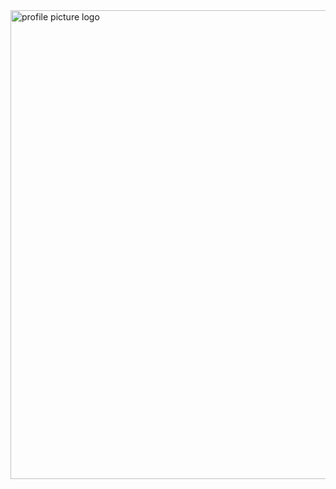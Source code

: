 <img width="750" alt="profile picture logo" src="https://user-images.githubusercontent.com/61619525/183482537-6be5068d-7ea6-4c03-8c77-2795ea84b7dd.png">

